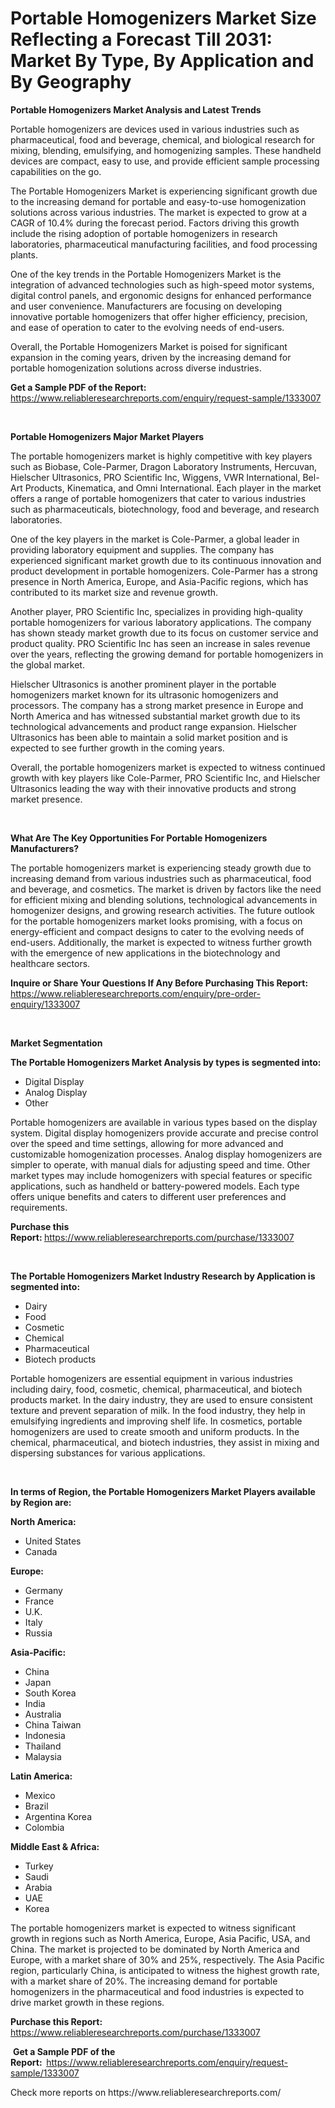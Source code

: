 <p><h1>Portable Homogenizers Market Size Reflecting a Forecast Till 2031: Market By Type, By Application and By Geography</h1></p><p><strong>Portable Homogenizers Market Analysis and Latest Trends</strong></p>
<p><p>Portable homogenizers are devices used in various industries such as pharmaceutical, food and beverage, chemical, and biological research for mixing, blending, emulsifying, and homogenizing samples. These handheld devices are compact, easy to use, and provide efficient sample processing capabilities on the go.</p><p>The Portable Homogenizers Market is experiencing significant growth due to the increasing demand for portable and easy-to-use homogenization solutions across various industries. The market is expected to grow at a CAGR of 10.4% during the forecast period. Factors driving this growth include the rising adoption of portable homogenizers in research laboratories, pharmaceutical manufacturing facilities, and food processing plants.</p><p>One of the key trends in the Portable Homogenizers Market is the integration of advanced technologies such as high-speed motor systems, digital control panels, and ergonomic designs for enhanced performance and user convenience. Manufacturers are focusing on developing innovative portable homogenizers that offer higher efficiency, precision, and ease of operation to cater to the evolving needs of end-users.</p><p>Overall, the Portable Homogenizers Market is poised for significant expansion in the coming years, driven by the increasing demand for portable homogenization solutions across diverse industries.</p></p>
<p><strong>Get a Sample PDF of the Report:&nbsp;</strong> <a href="https://www.reliableresearchreports.com/enquiry/request-sample/1333007">https://www.reliableresearchreports.com/enquiry/request-sample/1333007</a></p>
<p>&nbsp;</p>
<p><strong>Portable Homogenizers Major Market Players</strong></p>
<p><p>The portable homogenizers market is highly competitive with key players such as Biobase, Cole-Parmer, Dragon Laboratory Instruments, Hercuvan, Hielscher Ultrasonics, PRO Scientific Inc, Wiggens, VWR International, Bel-Art Products, Kinematica, and Omni International. Each player in the market offers a range of portable homogenizers that cater to various industries such as pharmaceuticals, biotechnology, food and beverage, and research laboratories.</p><p>One of the key players in the market is Cole-Parmer, a global leader in providing laboratory equipment and supplies. The company has experienced significant market growth due to its continuous innovation and product development in portable homogenizers. Cole-Parmer has a strong presence in North America, Europe, and Asia-Pacific regions, which has contributed to its market size and revenue growth.</p><p>Another player, PRO Scientific Inc, specializes in providing high-quality portable homogenizers for various laboratory applications. The company has shown steady market growth due to its focus on customer service and product quality. PRO Scientific Inc has seen an increase in sales revenue over the years, reflecting the growing demand for portable homogenizers in the global market.</p><p>Hielscher Ultrasonics is another prominent player in the portable homogenizers market known for its ultrasonic homogenizers and processors. The company has a strong market presence in Europe and North America and has witnessed substantial market growth due to its technological advancements and product range expansion. Hielscher Ultrasonics has been able to maintain a solid market position and is expected to see further growth in the coming years.</p><p>Overall, the portable homogenizers market is expected to witness continued growth with key players like Cole-Parmer, PRO Scientific Inc, and Hielscher Ultrasonics leading the way with their innovative products and strong market presence.</p></p>
<p>&nbsp;</p>
<p><strong>What Are The Key Opportunities For Portable Homogenizers Manufacturers?</strong></p>
<p><p>The portable homogenizers market is experiencing steady growth due to increasing demand from various industries such as pharmaceutical, food and beverage, and cosmetics. The market is driven by factors like the need for efficient mixing and blending solutions, technological advancements in homogenizer designs, and growing research activities. The future outlook for the portable homogenizers market looks promising, with a focus on energy-efficient and compact designs to cater to the evolving needs of end-users. Additionally, the market is expected to witness further growth with the emergence of new applications in the biotechnology and healthcare sectors.</p></p>
<p><strong>Inquire or Share Your Questions If Any Before Purchasing This Report:</strong> <a href="https://www.reliableresearchreports.com/enquiry/pre-order-enquiry/1333007">https://www.reliableresearchreports.com/enquiry/pre-order-enquiry/1333007</a></p>
<p>&nbsp;</p>
<p><strong>Market Segmentation</strong></p>
<p><strong>The Portable Homogenizers Market Analysis by types is segmented into:</strong></p>
<p><ul><li>Digital Display</li><li>Analog Display</li><li>Other</li></ul></p>
<p><p>Portable homogenizers are available in various types based on the display system. Digital display homogenizers provide accurate and precise control over the speed and time settings, allowing for more advanced and customizable homogenization processes. Analog display homogenizers are simpler to operate, with manual dials for adjusting speed and time. Other market types may include homogenizers with special features or specific applications, such as handheld or battery-powered models. Each type offers unique benefits and caters to different user preferences and requirements.</p></p>
<p><strong>Purchase this Report:&nbsp;</strong><a href="https://www.reliableresearchreports.com/purchase/1333007">https://www.reliableresearchreports.com/purchase/1333007</a></p>
<p>&nbsp;</p>
<p><strong>The Portable Homogenizers Market Industry Research by Application is segmented into:</strong></p>
<p><ul><li>Dairy</li><li>Food</li><li>Cosmetic</li><li>Chemical</li><li>Pharmaceutical</li><li>Biotech products</li></ul></p>
<p><p>Portable homogenizers are essential equipment in various industries including dairy, food, cosmetic, chemical, pharmaceutical, and biotech products market. In the dairy industry, they are used to ensure consistent texture and prevent separation of milk. In the food industry, they help in emulsifying ingredients and improving shelf life. In cosmetics, portable homogenizers are used to create smooth and uniform products. In the chemical, pharmaceutical, and biotech industries, they assist in mixing and dispersing substances for various applications.</p></p>
<p>&nbsp;</p>
<p><strong>In terms of Region, the Portable Homogenizers Market Players available by Region are:</strong></p>
<p>
    <p> <strong> North America: </strong>
        <ul>
            <li>United States</li>
            <li>Canada</li>
        </ul>
        </p> 
    <p> <strong> Europe: </strong>
        <ul>
            <li>Germany</li>
            <li>France</li>
            <li>U.K.</li>
            <li>Italy</li>
            <li>Russia</li>
        </ul>
        </p> 
    <p> <strong> Asia-Pacific: </strong>
        <ul>
            <li>China</li>
            <li>Japan</li>
            <li>South Korea</li>
            <li>India</li>
            <li>Australia</li>
            <li>China Taiwan</li>
            <li>Indonesia</li>
            <li>Thailand</li>
            <li>Malaysia</li>
        </ul>
        </p> 
    <p> <strong> Latin America: </strong>
        <ul>
            <li>Mexico</li>
            <li>Brazil</li>
            <li>Argentina Korea</li>
            <li>Colombia</li>
        </ul>
        </p> 
    <p> <strong> Middle East & Africa: </strong>
        <ul>
            <li>Turkey</li>
            <li>Saudi</li>
            <li>Arabia</li>
            <li>UAE</li>
            <li>Korea</li>
        </ul>
    </p>
    </p>
<p><p>The portable homogenizers market is expected to witness significant growth in regions such as North America, Europe, Asia Pacific, USA, and China. The market is projected to be dominated by North America and Europe, with a market share of 30% and 25%, respectively. The Asia Pacific region, particularly China, is anticipated to witness the highest growth rate, with a market share of 20%. The increasing demand for portable homogenizers in the pharmaceutical and food industries is expected to drive market growth in these regions.</p></p>
<p><strong>Purchase this Report: </strong><a href="https://www.reliableresearchreports.com/purchase/1333007">https://www.reliableresearchreports.com/purchase/1333007</a></p>
<p>&nbsp;<strong>Get a Sample PDF of the Report:&nbsp;&nbsp;</strong><a href="https://www.reliableresearchreports.com/enquiry/request-sample/1333007">https://www.reliableresearchreports.com/enquiry/request-sample/1333007</a></p>
<p><strong></strong></p>
<p>Check more reports on https://www.reliableresearchreports.com/</p>